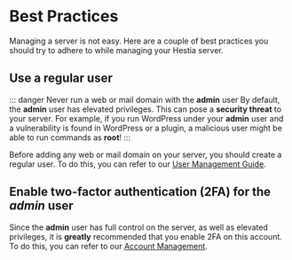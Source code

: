 # Best Practices

Managing a server is not easy. Here are a couple of best practices you should try to adhere to while managing your Hestia server.

## Use a regular user

::: danger Never run a web or mail domain with the **admin** user
By default, the **admin** user has elevated privileges. This can pose a **security threat** to your server. For example, if you run WordPress under your **admin** user and a vulnerability is found in WordPress or a plugin, a malicious user might be able to run commands as **root**!
:::

Before adding any web or mail domain on your server, you should create a regular user. To do this, you can refer to our [User Management Guide](../user-guide/users.md#adding-a-user).

## Enable two-factor authentication (2FA) for the _admin_ user

Since the **admin** user has full control on the server, as well as elevated privileges, it is **greatly** recommended that you enable 2FA on this account. To do this, you can refer to our [Account Management](../user-guide/account.md#two-factor-authentication-2fa).
